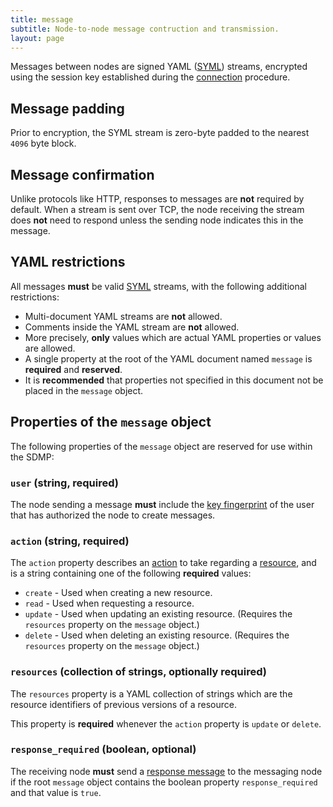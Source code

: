 ```yaml
---
title: message
subtitle: Node-to-node message contruction and transmission.
layout: page
---
```



Messages between nodes are signed YAML ([SYML](./signed-yaml)) streams, encrypted
using the session key established during the [connection](./connect) procedure.

## Message padding

Prior to encryption, the SYML stream is zero-byte padded to the nearest `4096` byte block.

## Message confirmation

Unlike protocols like HTTP, responses to messages are **not** required by default. When
a stream is sent over TCP, the node receiving the stream does **not** need to respond
unless the sending node indicates this in the message.

## YAML restrictions

All messages **must** be valid [SYML](./signed-yaml) streams, with the following additional
restrictions:

* Multi-document YAML streams are **not** allowed.
* Comments inside the YAML stream are **not** allowed.
* More precisely, **only** values which are actual YAML properties or values are allowed.
* A single property at the root of the YAML document named `message` is **required** and **reserved**.
* It is **recommended** that properties not specified in this document not be placed in the `message` object.

## Properties of the `message` object

The following properties of the `message` object are reserved for use within the SDMP:

### `user` (string, required)

The node sending a message **must** include the [key fingerprint](./cryptography) of
the user that has authorized the node to create messages.

### `action` (string, required)

The `action` property describes an [action](./action) to take regarding a [resource](./resource),
and is a string containing one of the following **required** values:

* `create` - Used when creating a new resource.
* `read` - Used when requesting a resource.
* `update` - Used when updating an existing resource. (Requires the `resources` property on
	the `message` object.)
* `delete` - Used when deleting an existing resource. (Requires the `resources` property on
	the `message` object.)

### `resources` (collection of strings, optionally required)

The `resources` property is a YAML collection of strings which are the resource identifiers
of previous versions of a resource.

This property is **required** whenever the `action` property is `update` or `delete`.

### `response_required` (boolean, optional)

The receiving node **must** send a [response message](./response) to the messaging node
if the root `message` object contains the boolean property `response_required` and
that value is `true`.
